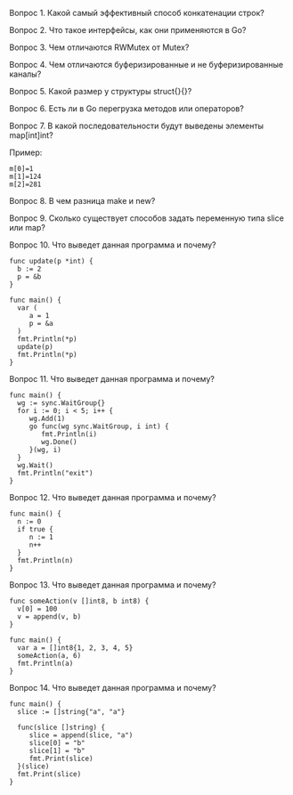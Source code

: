 Вопрос 1. Какой самый эффективный способ конкатенации строк?


Вопрос 2. Что такое интерфейсы, как они применяются в Go?


Вопрос 3. Чем отличаются RWMutex от Mutex?


Вопрос 4. Чем отличаются буферизированные и не буферизированные каналы?


Вопрос 5. Какой размер у структуры struct{}{}?


Вопрос 6. Есть ли в Go перегрузка методов или операторов?


Вопрос 7. В какой последовательности будут выведены элементы map[int]int?

Пример:
```golang
m[0]=1
m[1]=124
m[2]=281
```


Вопрос 8. В чем разница make и new?


Вопрос 9. Сколько существует способов задать переменную типа slice или map?


Вопрос 10. Что выведет данная программа и почему?

```golang
func update(p *int) {
  b := 2
  p = &b
}

func main() {
  var (
     a = 1
     p = &a
  )
  fmt.Println(*p)
  update(p)
  fmt.Println(*p)
}
```

Вопрос 11. Что выведет данная программа и почему?

```golang
func main() {
  wg := sync.WaitGroup{}
  for i := 0; i < 5; i++ {
     wg.Add(1)
     go func(wg sync.WaitGroup, i int) {
        fmt.Println(i)
        wg.Done()
     }(wg, i)
  }
  wg.Wait()
  fmt.Println("exit")
}
```

Вопрос 12. Что выведет данная программа и почему?

```golang
func main() {
  n := 0
  if true {
     n := 1
     n++
  }
  fmt.Println(n)
}
```

Вопрос 13. Что выведет данная программа и почему?

```golang
func someAction(v []int8, b int8) {
  v[0] = 100
  v = append(v, b)
}

func main() {
  var a = []int8{1, 2, 3, 4, 5}
  someAction(a, 6)
  fmt.Println(a)
}
```

Вопрос 14. Что выведет данная программа и почему?

```golang
func main() {
  slice := []string{"a", "a"}

  func(slice []string) {
     slice = append(slice, "a")
     slice[0] = "b"
     slice[1] = "b"
     fmt.Print(slice)
  }(slice)
  fmt.Print(slice)
}
```